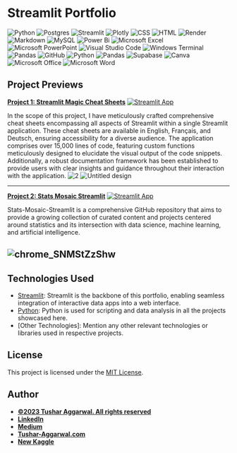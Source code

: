 # Streamlit Portfolio

![Python](https://img.shields.io/badge/python-3670A0?style=for-the-badge&logo=python&logoColor=ffdd54)
![Postgres](https://img.shields.io/badge/postgres-%23316192.svg?style=for-the-badge&logo=postgresql&logoColor=white)
![Streamlit](https://img.shields.io/badge/Streamlit-FF4B4B.svg?style=for-the-badge&logo=Streamlit&logoColor=white)
![Plotly](https://img.shields.io/badge/Plotly-3F4F75.svg?style=for-the-badge&logo=Plotly&logoColor=white)
![CSS](https://img.shields.io/badge/CSS3-1572B6.svg?style=for-the-badge&logo=CSS3&logoColor=white)
![HTML](https://img.shields.io/badge/HTML5-E34F26.svg?style=for-the-badge&logo=HTML5&logoColor=white)
![Render](https://img.shields.io/badge/Render-46E3B7.svg?style=for-the-badge&logo=Render&logoColor=white)
![Markdown](https://img.shields.io/badge/markdown-%23000000.svg?style=for-the-badge&logo=markdown&logoColor=white)
![MySQL](https://img.shields.io/badge/mysql-%2300f.svg?style=for-the-badge&logo=mysql&logoColor=white)
![Power Bi](https://img.shields.io/badge/power_bi-F2C811?style=for-the-badge&logo=powerbi&logoColor=black)
![Microsoft Excel](https://img.shields.io/badge/Microsoft_Excel-217346?style=for-the-badge&logo=microsoft-excel&logoColor=white)
![Microsoft PowerPoint](https://img.shields.io/badge/Microsoft_PowerPoint-B7472A?style=for-the-badge&logo=microsoft-powerpoint&logoColor=white)
![Visual Studio Code](https://img.shields.io/badge/Visual%20Studio%20Code-0078d7.svg?style=for-the-badge&logo=visual-studio-code&logoColor=white)
![Windows Terminal](https://img.shields.io/badge/Windows%20Terminal-%234D4D4D.svg?style=for-the-badge&logo=windows-terminal&logoColor=white)
![Pandas](https://img.shields.io/badge/pandas-%23150458.svg?style=for-the-badge&logo=pandas&logoColor=white)
![GitHub](https://img.shields.io/badge/github-%23121011.svg?style=for-the-badge&logo=github&logoColor=white)
![Python](https://img.shields.io/badge/Python-3776AB.svg?style=for-the-badge&logo=Python&logoColor=white)
![Pandas](https://img.shields.io/badge/pandas-%23150458.svg?style=for-the-badge&logo=pandas&logoColor=white)
![Supabase](https://img.shields.io/badge/Supabase-3FCF8E.svg?style=for-the-badge&logo=Supabase&logoColor=white)
![Canva](https://img.shields.io/badge/Canva-%2300C4CC.svg?style=for-the-badge&logo=Canva&logoColor=white)
![Microsoft Office](https://img.shields.io/badge/Microsoft_Office-D83B01?style=for-the-badge&logo=microsoft-office&logoColor=white)
![Microsoft Word](https://img.shields.io/badge/Microsoft_Word-2B579A?style=for-the-badge&logo=microsoft-word&logoColor=white)




## Project Previews

**[Project 1: Streamlit Magic Cheat Sheets](https://github.com/tushar2704/Streamlit-Magic-Cheat-Sheets)**
[![Streamlit App](https://static.streamlit.io/badges/streamlit_badge_black_white.svg)](https://cheat-sheets.streamlit.app/)

In the scope of this project, I have meticulously crafted comprehensive cheat sheets encompassing all aspects of Streamlit within a single Streamlit application. These cheat sheets are available in English, Français, and Deutsch, ensuring accessibility for a diverse audience. The application comprises over 15,000 lines of code, featuring custom functions meticulously designed to elucidate the visual output of the code snippets. Additionally, a robust documentation framework has been established to provide users with clear insights and guidance throughout their interaction with the application.
![2](https://github.com/tushar2704/Streamlit-Magic-Cheat-Sheets/assets/66141195/dec7cf04-e0cc-45d7-8c8c-bec90d92a91a)
![Untitled design](https://github.com/tushar2704/Streamlit-Magic-Cheat-Sheets/assets/66141195/087cb3d6-b042-4f98-a07a-f66c1fd4c564)

---

**[Project 2: Stats Mosaic Streamlit](https://github.com/tushar2704/Stats-Mosaic-Streamlit)** 
[![Streamlit App](https://static.streamlit.io/badges/streamlit_badge_black_white.svg)](https://stats-mosaic-guide.streamlit.app/)

Stats-Mosaic-Streamlit is a comprehensive GitHub repository that aims to provide a growing collection of curated content and projects centered around statistics and its intersection with data science, machine learning, and artificial intelligence.

![chrome_SNMStZzShw](https://github.com/tushar2704/Stats-Mosaic-Streamlit/assets/66141195/4646ef17-d37f-4111-835f-56787c948802)
---




## Technologies Used

- [Streamlit](https://streamlit.io/): Streamlit is the backbone of this portfolio, enabling seamless integration of interactive data apps into a web interface.
- [Python](https://www.python.org/): Python is used for scripting and data analysis in all the projects showcased here.
- [Other Technologies]: Mention any other relevant technologies or libraries used in respective projects.



## License

This project is licensed under the [MIT License](LICENSE).

## Author
- [<ins><b>©2023 Tushar Aggarwal. All rights reserved</b></ins>](https://www.tushar-aggarwal.com/)
- <b>[LinkedIn](https://www.linkedin.com/in/tusharaggarwalinseec/)</b>
- <b>[Medium](https://medium.com/@tushar_aggarwal)</b> 
- <b>[Tushar-Aggarwal.com](https://www.tushar-aggarwal.com/)</b>
- <b>[New Kaggle](https://www.kaggle.com/tagg27)</b> 

